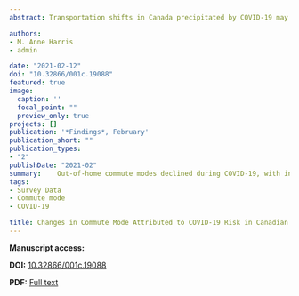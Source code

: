 ```yaml
---
abstract: Transportation shifts in Canada precipitated by COVID-19 may persist into recovery. We examined commuters in a national survey (Canadian Perspectives Survey Series 3) and commute changes attributed to COVID-19 risk. We modeled associations of changing commute with pre-COVID-19 mode, adjusting for coarse socio-demographic covariates. We found that all out-of-home commute modes declined during COVID-19, with increases in telework. Commuting by public transit was most strongly associated with change in commute mode to avoid COVID-19 risk. Among pre-COVID-19 transit commuters, 18.2% continue to rely on transit, and personal motor vehicle use is more common (13.0%) than walking (3.4%) or cycling (2.9%).

authors:
- M. Anne Harris
- admin

date: "2021-02-12"
doi: "10.32866/001c.19088"
featured: true
image:
  caption: ''
  focal_point: ""
  preview_only: true
projects: []
publication: '*Findings*, February'
publication_short: ""
publication_types:
- "2"
publishDate: "2021-02"
summary:    Out-of-home commute modes declined during COVID-19, with increases in telework. Commuting by public transit was most strongly associated with change in commute mode to avoid COVID-19 risk. Among pre-COVID-19 transit commuters, 18.2% continue to rely on transit, and personal motor vehicle use is more common (13.0%) than walking (3.4%) or cycling (2.9%).
tags:
- Survey Data
- Commute mode
- COVID-19

title: Changes in Commute Mode Attributed to COVID-19 Risk in Canadian National Survey Data
---
```


**Manuscript access:**

**DOI:** [10.32866/001c.19088](https://doi.org/10.32866/001c.19088)

**PDF:** [Full text](./manuscript.pdf) 
